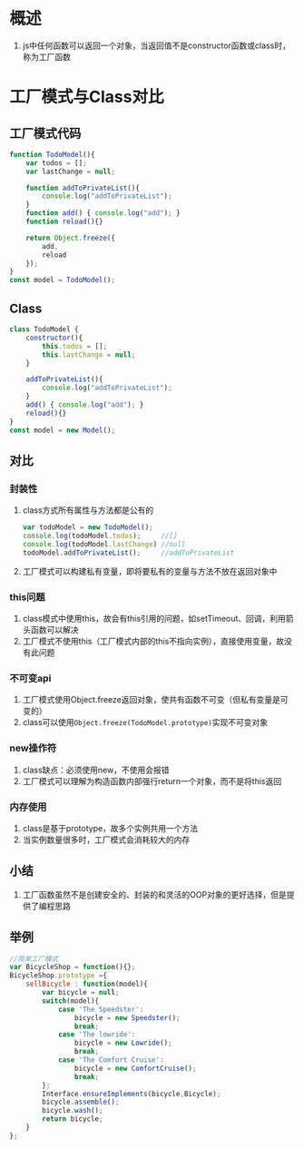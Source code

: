 # 概述

1. js中任何函数可以返回一个对象，当返回值不是constructor函数或class时，称为工厂函数

# 工厂模式与Class对比

## 工厂模式代码

```javascript
function TodoModel(){
    var todos = [];
    var lastChange = null;

    function addToPrivateList(){
        console.log("addToPrivateList"); 
    }
    function add() { console.log("add"); }
    function reload(){}

    return Object.freeze({
        add,
        reload
    });
}
const model = TodoModel();
```



## Class

```javascript
class TodoModel {
    constructor(){
        this.todos = [];
        this.lastChange = null;
    }

    addToPrivateList(){
        console.log("addToPrivateList"); 
    }
    add() { console.log("add"); }
    reload(){}
}
const model = new Model();
```



## 对比

### 封装性

1. class方式所有属性与方法都是公有的

	```javascript
	var todoModel = new TodoModel();
	console.log(todoModel.todos);     //[]
	console.log(todoModel.lastChange) //null
	todoModel.addToPrivateList();     //addToPrivateList
	```

2. 工厂模式可以构建私有变量，即将要私有的变量与方法不放在返回对象中

### this问题

1. class模式中使用this，故会有this引用的问题，如setTimeout、回调，利用箭头函数可以解决
2. 工厂模式不使用this（工厂模式内部的this不指向实例），直接使用变量，故没有此问题

### 不可变api

1. 工厂模式使用Object.freeze返回对象，使共有函数不可变（但私有变量是可变的）
2. class可以使用`Object.freeze(TodoModel.prototype)`实现不可变对象

### new操作符

1. class缺点：必须使用new，不使用会报错
2. 工厂模式可以理解为构造函数内部强行return一个对象，而不是将this返回

### 内存使用

1. class是基于prototype，故多个实例共用一个方法
2. 当实例数量很多时，工厂模式会消耗较大的内存

## 小结

1. 工厂函数虽然不是创建安全的、封装的和灵活的OOP对象的更好选择，但是提供了编程思路

## 举例

```javascript
//简单工厂模式
var BicycleShop = function(){};
BicycleShop.prototype ={
    sellBicycle : function(model){
        var bicycle = null;
        switch(model){
            case 'The Speedster':
                bicycle = new Speedster();
                break;
            case 'The lowride':
                bicycle = new Lowride();
                break;
            case 'The Comfort Cruise':
                bicycle = new ComfortCruise();
                break;
        };
        Interface.ensureImplements(bicycle,Bicycle);
        bicycle.assemble();
        bicycle.wash();
        return bicycle;
    }
};
```

